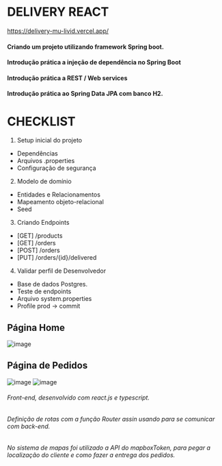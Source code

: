 # DELIVERY REACT 

https://delivery-mu-livid.vercel.app/

#### Criando um projeto utilizando framework Spring boot. 
#### Introdução prática a injeção de dependência no Spring Boot
#### Introdução prática a REST / Web services
#### Introdução prática ao Spring Data JPA com banco H2.


#
 # CHECKLIST

1. Setup inicial do projeto
  
 - Dependências
 - Arquivos .properties
 - Configuração de segurança

2. Modelo de domínio

 - Entidades e Relacionamentos
 - Mapeamento objeto-relacional
 - Seed

3. Criando Endpoints

 - [GET] /products
 - [GET] /orders
 - [POST] /orders
 - [PUT] /orders/{id}/delivered

4. Validar perfil de Desenvolvedor

 - Base de dados Postgres.
 - Teste de endpoints
 - Arquivo system.properties
 - Profile prod -> commit 

## Página Home
![image](https://github.com/Italogabrieldias/delivery/assets/101151339/d84f9837-a3b0-4b5d-afc3-5c80c0020617)


## Página de Pedidos
![image](https://github.com/Italogabrieldias/delivery/assets/101151339/d2b4e1a0-ba84-4fda-a289-f6b96294e01f)
![image](https://github.com/Italogabrieldias/delivery/assets/101151339/5d44457b-dfe2-4887-95ac-d1113d4279c5)


###### Front-end, desenvolvido com react.js e  typescript.
###### Definição de rotas com a função Router assin usando para se comunicar com back-end. 
###### No sistema de mapas foi utilizado a API do mapboxToken, para pegar a localização do cliente e como fazer a entrega dos pedidos.
